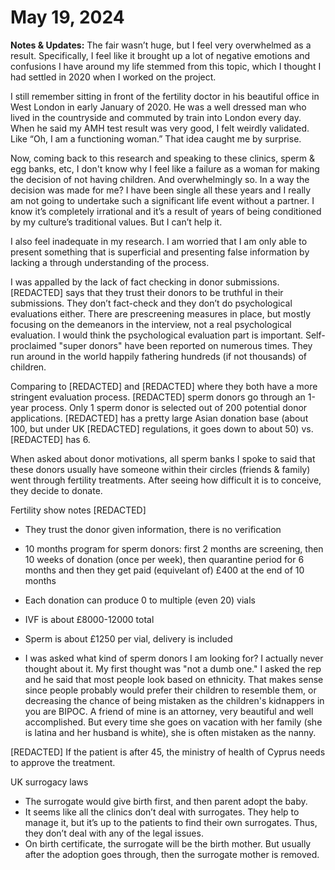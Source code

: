 # May 19, 2024

**Notes & Updates:** The fair wasn’t huge, but I feel very overwhelmed as a result. Specifically, I feel like it brought up a lot of negative emotions and confusions I have around my life stemmed from this topic, which I thought I had settled in 2020 when I worked on the project. 

I still remember sitting in front of the fertility doctor in his beautiful office in West London in early January of 2020. He was a well dressed man who lived in the countryside and commuted by train into London every day. When he said my AMH test result was very good, I felt weirdly validated. Like “Oh, I am a functioning woman.” That idea caught me by surprise. 

Now, coming back to this research and speaking to these clinics, sperm & egg banks, etc, I don't know why I feel like a failure as a woman for making the decision of not having children. And overwhelmingly so. In a way the decision was made for me? I have been single all these years and I really am not going to undertake such a significant life event without a partner. I know it’s completely irrational and it’s a result of years of being conditioned by my culture’s traditional values. But I can’t help it. 

I also feel inadequate in my research. I am worried that I am only able to present something that is superficial and presenting false information by lacking a through understanding of the process.

I was appalled by the lack of fact checking in donor submissions. [REDACTED] says that they trust their donors to be truthful in their submissions. They don’t fact-check and they don’t do psychological evaluations either. There are prescreening measures in place, but mostly focusing on the demeanors in the interview, not a real psychological evaluation. I would think the psychological evaluation part is important. Self-proclaimed "super donors" have been reported on numerous times. They run around in the world happily fathering hundreds (if not thousands) of children.

Comparing to [REDACTED] and [REDACTED] where they both have a more stringent evaluation process. [REDACTED] sperm donors go through an 1-year process. Only 1 sperm donor is selected out of 200 potential donor applications. [REDACTED] has a pretty large Asian donation base (about 100, but under UK  [REDACTED] regulations, it goes down to about 50) vs. [REDACTED] has 6. 

When asked about donor motivations, all sperm banks I spoke to said that these donors usually have someone within their circles (friends & family) went through fertility treatments. After seeing how difficult it is to conceive, they decide to donate.

Fertility show notes
[REDACTED] 
- They trust the donor given information, there is no verification
- 10 months program for sperm donors: first 2 months are screening, then 10 weeks of donation (once per week), then quarantine period for 6 months and then they get paid (equivelant of) £400 at the end of 10 months
- Each donation can produce 0 to multiple (even 20) vials
- IVF is about £8000-12000 total
- Sperm is about £1250 per vial, delivery is included

- I was asked what kind of sperm donors I am looking for? I actually never thought about it. My first thought was "not a dumb one." I asked the rep and he said that most people look based on ethnicity. That makes sense since people probably would prefer their children to resemble them, or decreasing the chance of being mistaken as the children's kidnappers in you are BIPOC. A friend of mine is an attorney, very beautiful and well accomplished. But every time she goes on vacation with her family (she is latina and her husband is white), she is often mistaken as the nanny.

[REDACTED] 
If the patient is after 45, the ministry of health of Cyprus needs to approve the treatment.

UK surrogacy laws
- The surrogate would give birth first, and then parent adopt the baby.
- It seems like all the clinics don’t deal with surrogates. They help to manage it, but it’s up to the patients to find their own surrogates. Thus, they don’t deal with any of the legal issues.
- On birth certificate, the surrogate will be the birth mother. But usually after the adoption goes through, then the surrogate mother is removed.
